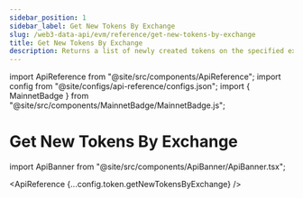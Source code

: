 ```yaml
---
sidebar_position: 1
sidebar_label: Get New Tokens By Exchange
slug: /web3-data-api/evm/reference/get-new-tokens-by-exchange
title: Get New Tokens By Exchange
description: Returns a list of newly created tokens on the specified exchange.
---
```


import ApiReference from "@site/src/components/ApiReference";
import config from "@site/configs/api-reference/configs.json";
import { MainnetBadge } from "@site/src/components/MainnetBadge/MainnetBadge.js";

# Get New Tokens By Exchange <MainnetBadge />

import ApiBanner from "@site/src/components/ApiBanner/ApiBanner.tsx";

<ApiReference {...config.token.getNewTokensByExchange} />
